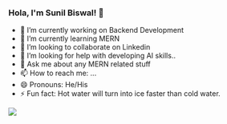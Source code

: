 ### Hola, I'm Sunil Biswal! 👋

- 🔭 I’m currently working on Backend Development
- 🌱 I’m currently learning MERN 
- 👯 I’m looking to collaborate on Linkedin
- 🤔 I’m looking for help with developing AI skills..
- 💬 Ask me about any MERN related stuff
- 📫 How to reach me: ...
- 😄 Pronouns: He/His
- ⚡ Fun fact: Hot water will turn into ice faster than cold water.


<img src="https://github-readme-stats.vercel.app/api?username=skbiswal01&theme=chartreuse-dark&show_icons=true&title_color=ffffff&icon_color==bb2acf&text_color=daf7dc&bg_color=191919">
